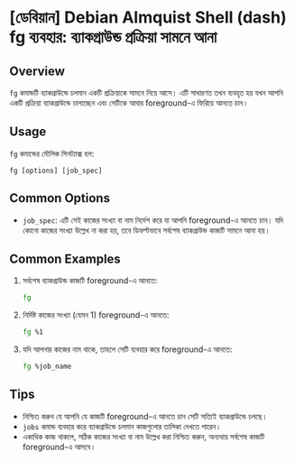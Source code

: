 # [ডেবিয়ান] Debian Almquist Shell (dash) fg ব্যবহার: ব্যাকগ্রাউন্ড প্রক্রিয়া সামনে আনা

## Overview
`fg` কমান্ডটি ব্যাকগ্রাউন্ডে চলমান একটি প্রক্রিয়াকে সামনে নিয়ে আসে। এটি সাধারণত তখন ব্যবহৃত হয় যখন আপনি একটি প্রক্রিয়া ব্যাকগ্রাউন্ডে চালাচ্ছেন এবং সেটিকে আবার foreground-এ ফিরিয়ে আনতে চান।

## Usage
`fg` কমান্ডের মৌলিক সিনট্যাক্স হল:

```
fg [options] [job_spec]
```

## Common Options
- `job_spec`: এটি সেই কাজের সংখ্যা বা নাম নির্দেশ করে যা আপনি foreground-এ আনতে চান। যদি কোনো কাজের সংখ্যা উল্লেখ না করা হয়, তবে ডিফল্টভাবে সর্বশেষ ব্যাকগ্রাউন্ড কাজটি সামনে আনা হয়।

## Common Examples
1. সর্বশেষ ব্যাকগ্রাউন্ড কাজটি foreground-এ আনতে:
   ```bash
   fg
   ```

2. নির্দিষ্ট কাজের সংখ্যা (যেমন 1) foreground-এ আনতে:
   ```bash
   fg %1
   ```

3. যদি আপনার কাজের নাম থাকে, তাহলে সেটি ব্যবহার করে foreground-এ আনতে:
   ```bash
   fg %job_name
   ```

## Tips
- নিশ্চিত করুন যে আপনি যে কাজটি foreground-এ আনতে চান সেটি সত্যিই ব্যাকগ্রাউন্ডে চলছে।
- `jobs` কমান্ড ব্যবহার করে ব্যাকগ্রাউন্ডে চলমান কাজগুলোর তালিকা দেখতে পারেন।
- একাধিক কাজ থাকলে, সঠিক কাজের সংখ্যা বা নাম উল্লেখ করা নিশ্চিত করুন, অন্যথায় সর্বশেষ কাজটি foreground-এ আসবে।
